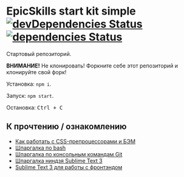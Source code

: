 # EpicSkills start kit simple [![devDependencies Status](https://david-dm.org/epixx/start-kit--simple/dev-status.svg)](https://david-dm.org/epixx/start-kit--simple?type=dev) [![dependencies Status](https://david-dm.org/epixx/start-kit--simple/status.svg)](https://david-dm.org/epixx/start-kit--simple)

Стартовый репозиторий.

**ВНИМАНИЕ!** Не клонировать! Форкните себе этот репозиторий и клонируйте свой форк!

Установка: `npm i`.

Запуск: `npm start`.

Остановка: <kbd>Ctrl + C</kbd>



## К прочтению / ознакомлению

- [Как работать с CSS-препроцессорами и БЭМ](http://nicothin.github.io/idiomatic-pre-CSS/)
- [Шпаргалка по bash](https://github.com/nicothin/web-development/tree/master/bash)
- [Шпаргалка по консольным командам Git](https://github.com/nicothin/web-development/tree/master/git)
- [Шпаргалка ниндзя Sublime Text 3](http://nicothin.github.io/sublime-text/sublime-text-3-hotkeys.html)
- [Sublime Text 3 для работы с фронтэндом](https://github.com/nicothin/sublime-text)
